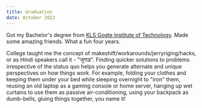 ```yaml
---
title: Graduation
date: October 2022
---
```


Got my Bachelor's degree from [KLS Gogte Institute of Technology](https://en.wikipedia.org/wiki/Gogte_Institute_of_Technology). 
Made some amazing friends. What a fun four years.

College taught me the concept of makeshift/workarounds/jerryriging/hacks, or as Hindi speakers call it - "जुगाड़". Finding quicker solutions to problems irrespective of the status quo helps you generate alternate and unique perspectives on how things work. 
For example, folding your clothes and keeping them under your bed while sleeping overnight to "iron" them, reusing an old laptop as a gaming console or home server, hanging up wet curtains to use them as passive air-conditioning, using your backpack as dumb-bells, 
gluing things together, you name it!